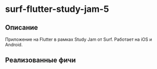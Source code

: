 # surf-flutter-study-jam-5

## Описание

Приложение на Flutter в рамках Study Jam от Surf. Работает на iOS и Android.
 

## Реализованные фичи

# 